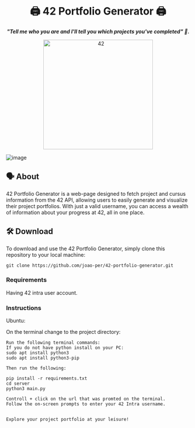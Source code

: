 <h1 align="center">
	🖨️ 42 Portfolio Generator 🖨️
</h1>

<p align="center">
	<b><i>"Tell me who you are and I'll tell you which projects you've completed" 📜.</i></b>

</p>
<div align="center">
<img alt="42" src="https://i.imgur.com/FBTPTt0.png" width="300px"/>
</div>

![image](https://github.com/IcQuackson/42-Portfolio-Generator/assets/61185097/96715925-24e6-4b3c-836e-6774e9585e18)

## 🗣️ About
42 Portfolio Generator is a web-page designed to fetch project and cursus information from the 42 API, allowing users to easily generate and visualize their project portfolios. With just a valid username, you can access a wealth of information about your progress at 42, all in one place.

## 🛠️ Download
To download and use the 42 Portfolio Generator, simply clone this repository to your local machine:

```shell
git clone https://github.com/joao-per/42-portfolio-generator.git
```

### Requirements
Having 42 intra user account.

### Instructions
Ubuntu:

On the terminal change to the project directory:
````shell
Run the following terminal commands:
If you do not have python install on your PC:
sudo apt install python3
sudo apt install python3-pip

Then run the following:

pip install -r requirements.txt
cd server
python3 main.py

Controll + click on the url that was promted on the terminal. 
Follow the on-screen prompts to enter your 42 Intra username.


Explore your project portfolio at your leisure!
